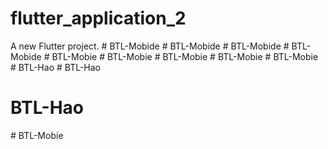 # flutter_application_2

A new Flutter project.
#   B T L - M o b i d e  
 #   B T L - M o b i d e  
 #   B T L - M o b i d e  
 #   B T L - M o b i d e  
 #   B T L - M o b i e  
 #   B T L - M o b i e  
 # BTL-Mobie
#   B T L - M o b i e  
 #   B T L - M o b i e  
 #   B T L - H a o  
 # BTL-Hao
# BTL-Hao
#   B T L - M o b i e  
 